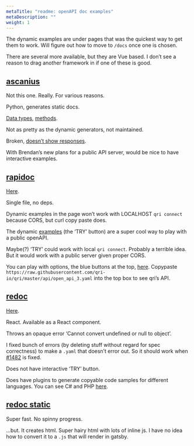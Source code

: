 ```yaml
---
metaTitle: "readme: openAPI doc examples"
metaDescription: ""
weight: 1
---
```


The dynamic examples are under pages that was the quickest way to get them to work. Will figure out how to move to `/docs` once one is chosen.

There are several more available, but they are Vue based. I don’t see a reason to drag another framework in if one of these is good.

## [ascanius](https://github.com/mDuo13/ascanius)

Not this one. Really. For various reasons.

Python, generates static docs.

[Data types](/docs/api/xrp-api-data-types), [methods](/docs/api/xrp-api-methods).

Not as pretty as the dynamic generators, not maintained.

Broken, [doesn’t show responses](/docs/api/xrp-api-ipfs).

With Brendan’s new plans for a public API server, would be nice to have interactive examples.

## [rapidoc](https://github.com/mrin9/RapiDoc)

[Here](/rapidoc).

Single file, no deps.

Dynamic examples in the page won’t work with LOCALHOST `qri connect` because CORS, but curl copy paste does.

The dynamic [examples](https://mrin9.github.io/RapiDoc/examples/example1#get-/pet/findByStatus) (the ‘TRY’ button) are a super cool way to play with a public openAPI.

Maybe(?) ‘TRY’ could work with local `qri connect`. Probably a terrible idea. But it would work with a public server given proper CORS.

You can play with options, the blue buttons at the top, [here](https://mrin9.github.io/RapiDoc/examples/example100.html). Copypaste `https://raw.githubusercontent.com/qri-io/qri/master/api/open_api_3.yaml` into the top box to see qri’s API.

## [redoc](https://github.com/Redocly/redoc)

[Here](/redoc).

React. Available as a React component.

Throws an opaque error ‘Cannot convert undefined or null to object’. 

I fixed bunch of errors (by deleting stuff without regard for spec correctness) to make a `.yaml` that doesn’t error out. So it should work when [#1482](https://github.com/qri-io/qri/issues/1482) is fixed.

Does not have interactive ‘TRY’ button.

Does have plugins to generate copyable code samples for different languages. You can see C# and PHP [here](https://redocly.github.io/redoc/#operation/addPet).

## [redoc static](https://github.com/Redocly/redoc/blob/master/cli/README.md)

Super fast. No spinny progress.

...but. It creates html. Super hairy html with lots of inline js. I have no idea how to convert it to a `.js` that will render in gatsby.
